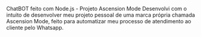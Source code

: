 ChatBOT feito com Node.js - Projeto Ascension Mode
Desenvolvi com o intuito de desenvolver meu projeto pessoal de uma marca própria chamada Ascension Mode, feito para automatizar meu processo de atendimento ao cliente pelo Whatsapp.
